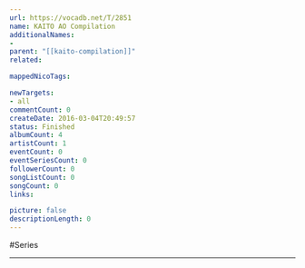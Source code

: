 ```yaml
---
url: https://vocadb.net/T/2851
name: KAITO AO Compilation
additionalNames: 
- 
parent: "[[kaito-compilation]]"
related:

mappedNicoTags:

newTargets:
- all
commentCount: 0
createDate: 2016-03-04T20:49:57
status: Finished
albumCount: 4
artistCount: 1
eventCount: 0
eventSeriesCount: 0
followerCount: 0
songListCount: 0
songCount: 0
links: 

picture: false
descriptionLength: 0
---
```


#Series



---

